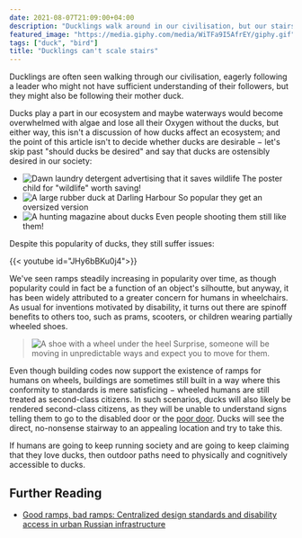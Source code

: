 ```yaml
---
date: 2021-08-07T21:09:00+04:00
description: "Ducklings walk around in our civilisation, but our stairs are difficult for these members."
featured_image: "https://media.giphy.com/media/WiTFa9I5AfrEY/giphy.gif"
tags: ["duck", "bird"]
title: "Ducklings can't scale stairs"
---
```


Ducklings are often seen walking through our civilisation, eagerly following a leader who might not have sufficient understanding of their followers, but they might also be following their mother duck.

Ducks play a part in our ecosystem and maybe waterways would become overwhelmed with algae and lose all their Oxygen without the ducks, but either way, this isn't a discussion of how ducks affect an ecosystem; and the point of this article isn't to decide whether ducks are desirable − let's skip past "should ducks be desired" and say that ducks are ostensibly desired in our society:

* ![Dawn laundry detergent advertising that it saves wildlife](/images/duck_article/Dawn_ducks.jpeg) The poster child for "wildlife" worth saving!
* ![A large rubber duck at Darling Harbour](/images/duck_article/duck_at_Darling_Harbour.jpg) So popular they get an oversized version
* ![A hunting magazine about ducks](/images/duck_article/hunting_ducks.jpg) Even people shooting them still like them!

Despite this popularity of ducks, they still suffer issues:

{{< youtube id="JHy6bBKu0j4">}}

We've seen ramps steadily increasing in popularity over time, as though popularity could in fact be a function of an object's silhoutte, but anyway, it has been widely attributed to a greater concern for humans in wheelchairs. As usual for inventions motivated by disability, it turns out there are spinoff benefits to others too, such as prams, scooters, or children wearing partially wheeled shoes.

> ![A shoe with a wheel under the heel](/images/duck_article/Heelys.png) Surprise, someone will be moving in unpredictable ways and expect you to move for them.

Even though building codes now support the existence of ramps for humans on wheels, buildings are sometimes still built in a way where this conformity to standards is mere satisficing − wheeled humans are still treated as second-class citizens. In such scenarios, ducks will also likely be rendered second-class citizens, as they will be unable to understand signs telling them to go to the disabled door or the [poor door](https://nypost.com/2016/01/17/poor-door-tenants-reveal-luxury-towers-financial-apartheid/). Ducks will see the direct, no-nonsense stairway to an appealing location and try to take this.

If humans are going to keep running society and are going to keep claiming that they love ducks, then outdoor paths need to physically and cognitively accessible to ducks.

## Further Reading
* [Good ramps, bad ramps: Centralized design standards and disability access in urban Russian infrastructure](https://anthrosource.onlinelibrary.wiley.com/doi/abs/10.1111/amet.12422)
